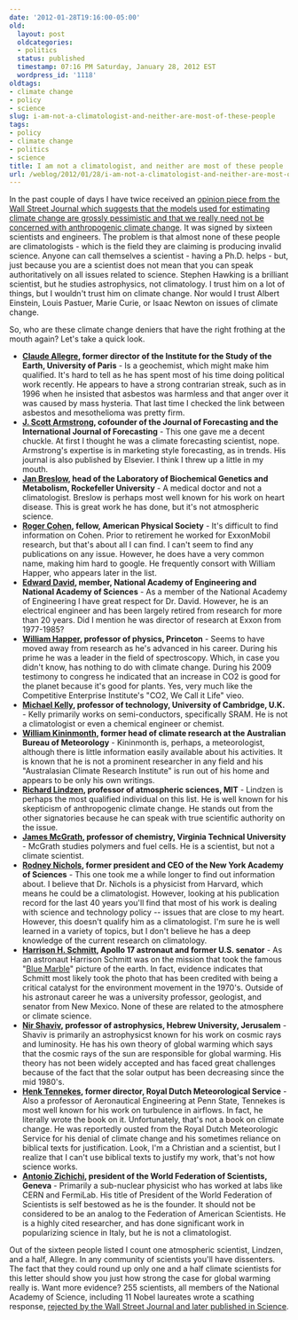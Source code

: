 ```yaml
---
date: '2012-01-28T19:16:00-05:00'
old:
  layout: post
  oldcategories:
  - politics
  status: published
  timestamp: 07:16 PM Saturday, January 28, 2012 EST
  wordpress_id: '1118'
oldtags:
- climate change
- policy
- science
slug: i-am-not-a-climatologist-and-neither-are-most-of-these-people
tags:
- policy
- climate change
- politics
- science
title: I am not a climatologist, and neither are most of these people
url: /weblog/2012/01/28/i-am-not-a-climatologist-and-neither-are-most-of-these-people/
---
```


In the past couple of days I have twice received an [opinion piece from the
Wall Street Journal which suggests that the models used for estimating climate
change are grossly pessimistic and that we really need not be concerned with
anthropogenic climate
change](http://online.wsj.com/article/SB10001424052970204301404577171531838421366.html?mod=WSJ_hp_mostpop_read).
It was signed by sixteen scientists and engineers. The problem is that almost
none of these people are climatologists - which is the field they are claiming
is producing invalid science. Anyone can call themselves a scientist - having a
Ph.D. helps - but, just because you are a scientist does not mean that you can
speak authoritatively on all issues related to science. Stephen Hawking is a
brilliant scientist, but he studies astrophysics, not climatology. I trust him
on a lot of things, but I wouldn't trust him on climate change. Nor would I
trust Albert Einstein, Louis Pastuer, Marie Curie, or Isaac Newton on issues of
climate change.

So, who are these climate change deniers that have the right frothing at the
mouth again? Let's take a quick look.

  * **[Claude Allegre](http://en.wikipedia.org/wiki/Claude_All%C3%A8gre), former director of the Institute for the Study of the Earth, University of Paris** - Is a geochemist, which might make him qualified. It's hard to tell as he has spent most of his time doing political work recently. He appears to have a strong contrarian streak, such as in 1996 when he insisted that asbestos was harmless and that anger over it was caused by mass hysteria. That last time I checked the link between asbestos and mesothelioma was pretty firm.
  * **[J. Scott Armstrong](http://en.wikipedia.org/wiki/J._Scott_Armstrong), cofounder of the Journal of Forecasting and the International Journal of Forecasting** - This one gave me a decent chuckle. At first I thought he was a climate forecasting scientist, nope. Armstrong's expertise is in marketing style forecasting, as in trends. His journal is also published by Elsevier. I think I threw up a little in my mouth.
  * **[Jan Breslow](http://www.rockefeller.edu/research/faculty/labheads/JanBreslow/), head of the Laboratory of Biochemical Genetics and Metabolism, Rockefeller University** - A medical doctor and not a climatologist. Breslow is perhaps most well known for his work on heart disease. This is great work he has done, but it's not atmospheric science.
  * **[Roger Cohen](http://www.marshall.org/experts.php?id=252), fellow, American Physical Society** - It's difficult to find information on Cohen. Prior to retirement he worked for ExxonMobil research, but that's about all I can find. I can't seem to find any publications on any issue. However, he does have a very common name, making him hard to google. He frequently consort with William Happer, who appears later in the list.
  * **[Edward David](http://en.wikipedia.org/wiki/Edward_E._David_Jr.), member, National Academy of Engineering and National Academy of Sciences** - As a member of the National Academy of Engineering I have great respect for Dr. David. However, he is an electrical engineer and has been largely retired from research for more than 20 years. Did I mention he was director of research at Exxon from 1977-1985?
  * **[William Happer](http://en.wikipedia.org/wiki/William_Happer), professor of physics, Princeton** - Seems to have moved away from research as he's advanced in his career. During his prime he was a leader in the field of spectroscopy. Which, in case you didn't know, has nothing to do with climate change. During his 2009 testimony to congress he indicated that an increase in CO2 is good for the planet because it's good for plants. Yes, very much like the Competitive Enterprise Institute's "CO2, We Call it Life" vieo.
  * **[Michael Kelly](http://www.sp.phy.cam.ac.uk/SPWeb/home/mjk1.html), professor of technology, University of Cambridge, U.K.** - Kelly primarily works on semi-conductors, specifically SRAM. He is not a climatologist or even a chemical engineer or chemist.
  * **[William Kininmonth](http://www.sourcewatch.org/index.php?title=William_Kininmonth), former head of climate research at the Australian Bureau of Meteorology** - Kininmonth is, perhaps, a meteorologist, although there is little information easily available about his activities. It is known that he is not a prominent researcher in any field and his "Australasian Climate Research Institute" is run out of his home and appears to be only his own writings.
  * **[Richard Lindzen](http://en.wikipedia.org/wiki/Richard_Lindzen), professor of atmospheric sciences, MIT** - Lindzen is perhaps the most qualified individual on this list. He is well known for his skepticism of anthropogenic climate change. He stands out from the other signatories because he can speak with true scientific authority on the issue.
  * **[James McGrath](http://www.mii.vt.edu/MACR/faculty/mcgrath.html), professor of chemistry, Virginia Technical University** - McGrath studies polymers and fuel cells. He is a scientist, but not a climate scientist.
  * **[Rodney Nichols](http://www.fas.org/about/bio/nichols.html), former president and CEO of the New York Academy of Sciences** - This one took me a while longer to find out information about. I believe that Dr. Nichols is a physicist from Harvard, which means he could be a climatologist. However, looking at his publication record for the last 40 years you'll find that most of his work is dealing with science and technology policy -- issues that are close to my heart. However, this doesn't qualify him as a climatologist. I'm sure he is well learned in a variety of topics, but I don't believe he has a deep knowledge of the current research on climatology.
  * **[Harrison H. Schmitt](http://en.wikipedia.org/wiki/Harrison_Schmitt), Apollo 17 astronaut and former U.S. senator** - As an astronaut Harrison Schmitt was on the mission that took the famous "[Blue Marble](http://en.wikipedia.org/wiki/The_Blue_Marble)" picture of the earth. In fact, evidence indicates that Schmitt most likely took the photo that has been credited with being a critical catalyst for the environment movement in the 1970's. Outside of his astronaut career he was a university professor, geologist, and senator from New Mexico. None of these are related to the atmosphere or climate science.
  * **[Nir Shaviv](http://en.wikipedia.org/wiki/Nir_Shaviv), professor of astrophysics, Hebrew University, Jerusalem** - Shaviv is primarily an astrophysicst known for his work on cosmic rays and luminosity. He has his own theory of global warming which says that the cosmic rays of the sun are responsible for global warming. His theory has not been widely accepted and has faced great challenges because of the fact that the solar output has been decreasing since the mid 1980's.
  * **[Henk Tennekes](http://en.wikipedia.org/wiki/Henk_Tennekes), former director, Royal Dutch Meteorological Service** - Also a professor of Aeronautical Engineering at Penn State, Tennekes is most well known for his work on turbulence in airflows. In fact, he literally wrote the book on it. Unfortunately, that's not a book on climate change. He was reportedly ousted from the Royal Dutch Meteorologic Service for his denial of climate change and his sometimes reliance on biblical texts for justification. Look, I'm a Christian and a scientist, but I realize that I can't use biblical texts to justify my work, that's not how science works.
  * **[Antonio Zichichi](http://en.wikipedia.org/wiki/Antonino_Zichichi), president of the World Federation of Scientists, Geneva** - Primarily a sub-nuclear physicist who has worked at labs like CERN and FermiLab. His title of President of the World Federation of Scientists is self bestowed as he is the founder. It should not be considered to be an analog to the Federation of American Scientists. He is a highly cited researcher, and has done significant work in popularizing science in Italy, but he is not a climatologist.

Out of the sixteen people listed I count one atmospheric scientist, Lindzen,
and a half, Allegre. In any community of scientists you'll have dissenters. The
fact that they could round up only one and a half climate scientists for this
letter should show you just how strong the case for global warming really is.
Want more evidence? 255 scientists, all members of the National Academy of
Science, including 11 Nobel laureates wrote a scathing response, [rejected by
the Wall Street Journal and later published in
Science](http://www.sciencemag.org/content/328/5979/689.full).

